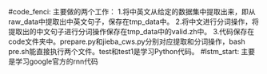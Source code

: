 #code_fenci:
主要做的两个工作：
1.将中英文从给定的数据集中提取出来，即从raw_data中提取出中英文句子，保存在tmp_data中。
2.将中文进行分词操作，将提取出的中文句子进行分词操作保存在tmp_data中的valid.zh中。
3.代码保存在code文件夹中。prepare.py和jieba_cws.py分别对应提取和分词操作，bash pre.sh能直接执行两个文件。test和test1是学习Python代码。
#lstm_start:
主要是学习google官方的rnn代码